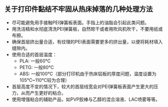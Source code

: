 ## 关于打印件黏结不牢固从热床掉落的几种处理方法

- 尽可能避免用手接触PEI弹簧板表面。手指上的油脂会引起此类问题。
- 用洗洁精和水彻底清洗PEI弹簧板，自然晾干或者用吹风机吹干，不要用纸或布擦。
- 确保首层挤出量合适，有纹理的PEI表面需要更多的挤出量，以便将耗材填入缝隙内。
- 使用合适的首层温度：
  * PLA: 一般60℃
  * PETG: 一般80℃
  * ABS: 一般100℃（部分打印机由于热床铝板的厚度问题，温度设置为105℃~110℃较为合理）
- 首层高度不变的情况下，较大的首层线宽会对PEI弹簧板表面产生更大的压力，从而产生更好的粘合。
- 使用增强粘合的辅助产品，如PVP胶棒与乙醇的混合溶液、LAC喷雾等等。


